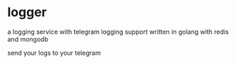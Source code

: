 # logger

a logging service with telegram logging support written in golang with redis and mongodb

send your logs to your telegram
